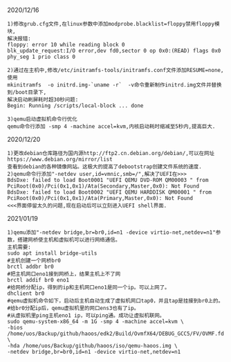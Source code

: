 2020/12/16

	1)修改grub.cfg文件,在linux参数中添加modprobe.blacklist=floppy禁用floppy模块,
	解决报错:
	floppy: error 10 while reading block 0
	blk_update_request:I/O error,dev fd0,sector 0 op 0x0:(READ) flags 0x0 phy_seg 1 prio class 0
	
	2)通过在主机中,修改/etc/initramfs-tools/initramfs.conf文件添加RESUME=none,使用
	mkinitramfs  -o initrd.img-`uname -r`  -v命令重新制作initrd.img文件并替换到/boot目录下,
	解决启动刷屏耗时超30秒问题:
	Begin: Running /scripts/local-block ... done

	3)qemu启动虚拟机命令行优化
	qemu命令行添加 -smp 4 -machine accel=kvm,内核启动耗时缩减至5秒内,提高巨大.

2020/12/20
	
	1)更改debian仓库路径为国内源http://ftp2.cn.debian.org/debian/,可以在网址https://www.debian.org/mirror/list
	查看到debian的各种镜像网站。这极大的提高了debootstrap创建文件系统的速度.
	2)qemu命令行添加"-netdev user,id=vmnic,smb=/",解决了UEFI在>>>
	BdsDxe: failed to load Boot0001 "UEFI QEMU DVD-ROM QM00003 " from PciRoot(0x0)/Pci(0x1,0x1)/Ata(Secondary,Master,0x0): Not Found
	BdsDxe: failed to load Boot0002 "UEFI QEMU HARDDISK QM00001 " from PciRoot(0x0)/Pci(0x1,0x1)/Ata(Primary,Master,0x0): Not Found
	<<<界面停留太久的问题,现在启动后可以立刻进入UEFI shell界面.

2021/01/19								   

	1)qemu添加"-netdev bridge,br=br0,id=n1 -device virtio-net,netdev=n1"参数，搭建网桥使主机和虚拟机可以进行网络通信。
	主机需要:
	sudo apt install bridge-utils
	#主机创建一个网桥br0
	brctl addbr br0
	#把主机网口eno1接到网桥上，结果主机上不了网
	brctl addif br0 eno1
	#给网桥分配ip，得到的ip和主机网口eno1是同一个ip。可以上网了。
	dhclient br0
	#qemu虚拟机命令如下，启动后主机自动生成了虚拟机网口tap0，并且tap是挂接到br0上的。
	#给br0分配ip后，qemu虚拟机里的网口ens3也有了ip。
	#从虚拟机里ping主机eno1 ip，可以ping通。成功让虚拟机联网。
	sudo qemu-system-x86_64 -m 1G -smp 4 -machine accel=kvm \
	-bios /home/uos/Backup/github/haoos/edk2/Build/OvmfX64/DEBUG_GCC5/FV/OVMF.fd \
	-hda /home/uos/Backup/github/haoos/iso/qemu-haoos.img \
	-netdev bridge,br=br0,id=n1 -device virtio-net,netdev=n1
